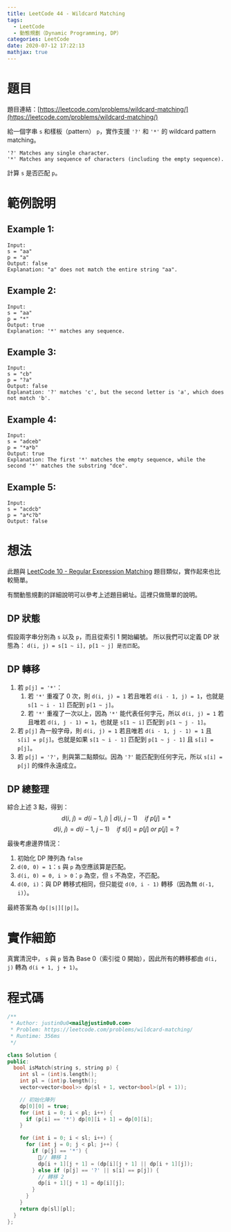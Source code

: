 ```yaml
---
title: LeetCode 44 - Wildcard Matching
tags:
  - LeetCode
  - 動態規劃（Dynamic Programming, DP）
categories: LeetCode
date: 2020-07-12 17:22:13
mathjax: true
---
```


# 題目
題目連結：[https://leetcode.com/problems/wildcard-matching/](https://leetcode.com/problems/wildcard-matching/)

給一個字串 `s` 和樣板（pattern） `p`，實作支援 `'?'` 和 `'*'` 的 wildcard pattern matching。

```
'?' Matches any single character.
'*' Matches any sequence of characters (including the empty sequence).
```

計算 `s` 是否匹配 `p`。

# 範例說明

## Example 1:
```
Input:
s = "aa"
p = "a"
Output: false
Explanation: "a" does not match the entire string "aa".
```

## Example 2:
```
Input:
s = "aa"
p = "*"
Output: true
Explanation: '*' matches any sequence.
```

## Example 3:
```
Input:
s = "cb"
p = "?a"
Output: false
Explanation: '?' matches 'c', but the second letter is 'a', which does not match 'b'.
```

## Example 4:
```
Input:
s = "adceb"
p = "*a*b"
Output: true
Explanation: The first '*' matches the empty sequence, while the second '*' matches the substring "dce".
```

## Example 5:
```
Input:
s = "acdcb"
p = "a*c?b"
Output: false
```

<!-- More -->

# 想法

此題與 [LeetCode 10 - Regular Expression Matching](https://blog.justin0u0.com/LeetCode-Regular-Expression-Matching) 題目類似，實作起來也比較簡單。

有關動態規劃的詳細說明可以參考上述題目網址。這裡只做簡單的說明。

## DP 狀態
假設兩字串分別為 `s` 以及 `p`，而且從索引 1 開始編號。
所以我們可以定義 DP 狀態為： `d(i, j) = s[1 ~ i], p[1 ~ j] 是否匹配`。

## DP 轉移

1. 若 `p[j] = '*'`：
   1. 若 `'*'` 重複了 0 次，則 `d(i, j) = 1` 若且唯若 `d(i - 1, j) = 1`，也就是 `s[1 ~ i - 1]` 匹配到 `p[1 ~ j]`。
   2. 若 `'*'` 重複了一次以上，因為 `'*'` 能代表任何字元，所以 `d(i, j) = 1` 若且唯若 `d(i, j - 1) = 1`，也就是 `s[1 ~ i]` 匹配到 `p[1 ~ j - 1]`。
2. 若 `p[j]` 為一般字母，則 `d(i, j) = 1` 若且唯若 `d(i - 1, j - 1) = 1` 且 `s[i] = p[j]`。也就是如果 `s[1 ~ i - 1]` 匹配到 `p[1 ~ j - 1]` 且 `s[i] = p[j]`。
3. 若 `p[j] = '?'`，則與第二點類似。因為 `'?'` 能匹配到任何字元，所以 `s[i] = p[j]` 的條件永遠成立。
  
## DP 總整理
綜合上述 3 點，得到：
  $$d(i,\ j)=d(i-1,\ j)\ |\ d(i,\ j-1)\quad if\ p[j]=*$$
  $$d(i,\ j)=d(i-1,\ j-1)\quad if\ s[i]=p[j]\ or\ p[j]=?$$

最後考慮邊界情況：
1. 初始化 DP 陣列為 `false`
2. `d(0, 0) = 1`：`s` 與 `p` 為空應該算是匹配。
3. `d(i, 0) = 0, i > 0`：`p` 為空，但 `s` 不為空，不匹配。
4. `d(0, i)`：與 DP 轉移式相同，但只能從 `d(0, i - 1)` 轉移（因為無 `d(-1, i)`）。

最終答案為 `dp[|s|][|p|]`。

# 實作細節
真實清況中， `s` 與 `p` 皆為 Base 0（索引從 0 開始），因此所有的轉移都由 `d(i, j)` 轉為 `d(i + 1, j + 1)`。

# 程式碼
```cpp
/**
 * Author: justin0u0<mail@justin0u0.com>
 * Problem: https://leetcode.com/problems/wildcard-matching/
 * Runtime: 356ms
 */

class Solution {
public:
  bool isMatch(string s, string p) {
    int sl = (int)s.length();
    int pl = (int)p.length();
    vector<vector<bool>> dp(sl + 1, vector<bool>(pl + 1));

    // 初始化陣列
    dp[0][0] = true;
    for (int i = 0; i < pl; i++) {
      if (p[i] == '*') dp[0][i + 1] = dp[0][i];
    }

    for (int i = 0; i < sl; i++) {
      for (int j = 0; j < pl; j++) {
        if (p[j] == '*') {
          // 轉移 1
          dp[i + 1][j + 1] = (dp[i][j + 1] || dp[i + 1][j]);
        } else if (p[j] == '?' || s[i] == p[j]) {
          // 轉移 2
          dp[i + 1][j + 1] = dp[i][j];
        }
      }
    }
    return dp[sl][pl];
  }
};

```